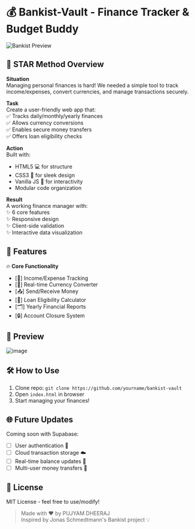 # 💰 Bankist-Vault - Finance Tracker & Budget Buddy

![Bankist Preview](bankist-preview.png)

## 🌟 STAR Method Overview

**Situation**  
Managing personal finances is hard! We needed a simple tool to track income/expenses, convert currencies, and manage transactions securely.

**Task**  
Create a user-friendly web app that:  
✅ Tracks daily/monthly/yearly finances  
✅ Allows currency conversions  
✅ Enables secure money transfers  
✅ Offers loan eligibility checks  

**Action**  
Built with:  
- HTML5 💻 for structure  
- CSS3 🎨 for sleek design  
- Vanilla JS 🚀 for interactivity  
- Modular code organization  

**Result**  
A working finance manager with:  
✨ 6 core features  
✨ Responsive design  
✨ Client-side validation  
✨ Interactive data visualization  

## 🚀 Features  
🔥 **Core Functionality**  
- [💸] Income/Expense Tracking  
- [🔄] Real-time Currency Converter  
- [📤] Send/Receive Money  
- [🏦] Loan Eligibility Calculator  
- [🗂] Yearly Financial Reports  
- [🔒] Account Closure System  

## 📸 Preview  

![image](https://github.com/user-attachments/assets/16f7a193-2499-4058-ba71-3fe7e77fd68e)

## 🛠 How to Use  
1. Clone repo: `git clone https://github.com/yourname/bankist-vault`  
2. Open `index.html` in browser  
3. Start managing your finances!  

## 🌐 Future Updates  
Coming soon with Supabase:  
- [ ] User authentication 🔐  
- [ ] Cloud transaction storage ☁️  
- [ ] Real-time balance updates 🔄  
- [ ] Multi-user money transfers 👥  

## 📝 License  
MIT License - feel free to use/modify!  

> Made with ❤️ by PUJYAM DHEERAJ    
> Inspired by Jonas Schmedtmann's Bankist project 💡  
